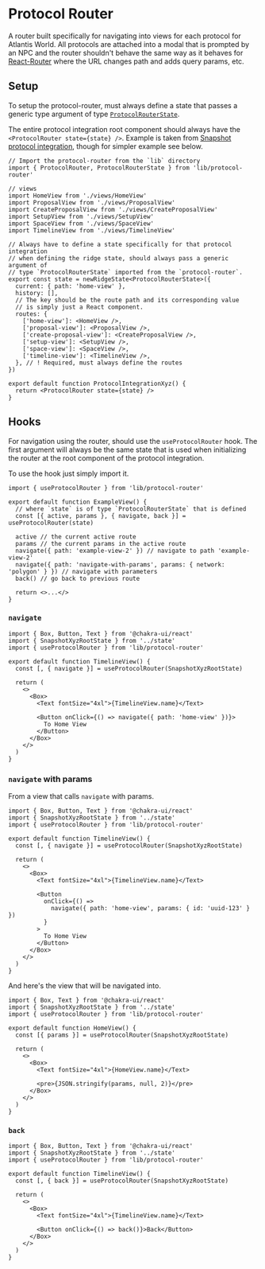 # Protocol Router

A router built specifically for navigating into views for each protocol for Atlantis World. All protocols are attached into a modal that is prompted by an NPC and the router shouldn't behave the same way as it behaves for [React-Router](https://reactrouter.com/) where the URL changes path and adds query params, etc.

## Setup

To setup the protocol-router, must always define a state that passes a generic type argument of type [`ProtocolRouterState`](/src/lib/protocol-router/types.ts).

The entire protocol integration root component should always have the `<ProtocolRouter state={state} />`. Example is taken from [Snapshot protocol integration](/src/ui/protocols/snapshot-xyz/index.tsx), though for simpler example see below.

```tsx
// Import the protocol-router from the `lib` directory
import { ProtocolRouter, ProtocolRouterState } from 'lib/protocol-router'

// views
import HomeView from './views/HomeView'
import ProposalView from './views/ProposalView'
import CreateProposalView from './views/CreateProposalView'
import SetupView from './views/SetupView'
import SpaceView from './views/SpaceView'
import TimelineView from './views/TimelineView'

// Always have to define a state specifically for that protocol integration
// when defining the ridge state, should always pass a generic argument of
// type `ProtocolRouterState` imported from the `protocol-router`.
export const state = newRidgeState<ProtocolRouterState>({
  current: { path: 'home-view' },
  history: [],
  // The key should be the route path and its corresponding value
  // is simply just a React component.
  routes: {
    ['home-view']: <HomeView />,
    ['proposal-view']: <ProposalView />,
    ['create-proposal-view']: <CreateProposalView />,
    ['setup-view']: <SetupView />,
    ['space-view']: <SpaceView />,
    ['timeline-view']: <TimelineView />,
  }, // ! Required, must always define the routes
})

export default function ProtocolIntegrationXyz() {
  return <ProtocolRouter state={state} />
}
```

## Hooks

For navigation using the router, should use the `useProtocolRouter` hook. The first argument will always be the same state that is used when initializing the router at the root component of the protocol integration.

To use the hook just simply import it.

```tsx
import { useProtocolRouter } from 'lib/protocol-router'

export default function ExampleView() {
  // where `state` is of type `ProtocolRouterState` that is defined
  const [{ active, params }, { navigate, back }] = useProtocolRouter(state)

  active // the current active route
  params // the current params in the active route
  navigate({ path: 'example-view-2' }) // navigate to path 'example-view-2'
  navigate({ path: 'navigate-with-params', params: { network: 'polygon' } }) // navigate with parameters
  back() // go back to previous route

  return <>...</>
}
```

### `navigate`

```tsx
import { Box, Button, Text } from '@chakra-ui/react'
import { SnapshotXyzRootState } from '../state'
import { useProtocolRouter } from 'lib/protocol-router'

export default function TimelineView() {
  const [, { navigate }] = useProtocolRouter(SnapshotXyzRootState)

  return (
    <>
      <Box>
        <Text fontSize="4xl">{TimelineView.name}</Text>

        <Button onClick={() => navigate({ path: 'home-view' })}>
          To Home View
        </Button>
      </Box>
    </>
  )
}
```

### `navigate` with params

From a view that calls `navigate` with params.

```tsx
import { Box, Button, Text } from '@chakra-ui/react'
import { SnapshotXyzRootState } from '../state'
import { useProtocolRouter } from 'lib/protocol-router'

export default function TimelineView() {
  const [, { navigate }] = useProtocolRouter(SnapshotXyzRootState)

  return (
    <>
      <Box>
        <Text fontSize="4xl">{TimelineView.name}</Text>

        <Button
          onClick={() =>
            navigate({ path: 'home-view', params: { id: 'uuid-123' } })
          }
        >
          To Home View
        </Button>
      </Box>
    </>
  )
}
```

And here's the view that will be navigated into.

```tsx
import { Box, Text } from '@chakra-ui/react'
import { SnapshotXyzRootState } from '../state'
import { useProtocolRouter } from 'lib/protocol-router'

export default function HomeView() {
  const [{ params }] = useProtocolRouter(SnapshotXyzRootState)

  return (
    <>
      <Box>
        <Text fontSize="4xl">{HomeView.name}</Text>

        <pre>{JSON.stringify(params, null, 2)}</pre>
      </Box>
    </>
  )
}
```

### `back`

```tsx
import { Box, Button, Text } from '@chakra-ui/react'
import { SnapshotXyzRootState } from '../state'
import { useProtocolRouter } from 'lib/protocol-router'

export default function TimelineView() {
  const [, { back }] = useProtocolRouter(SnapshotXyzRootState)

  return (
    <>
      <Box>
        <Text fontSize="4xl">{TimelineView.name}</Text>

        <Button onClick={() => back()}>Back</Button>
      </Box>
    </>
  )
}
```

